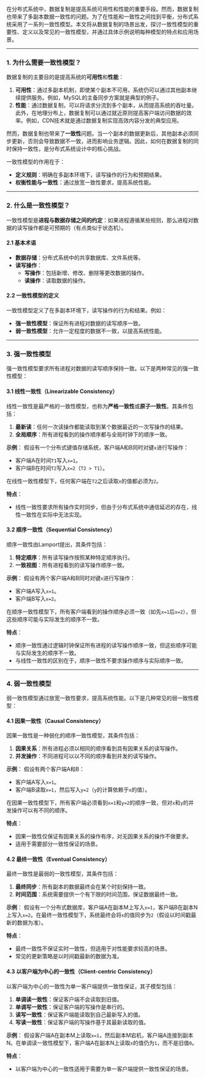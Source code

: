 
在分布式系统中，数据复制是提高系统可用性和性能的重要手段。然而，数据复制也带来了多副本数据一致性的问题。为了在性能和一致性之间找到平衡，分布式系统采用了一系列一致性模型。本文将从数据复制的场景出发，探讨一致性模型的重要性、定义以及常见的一致性模型，并通过具体示例说明每种模型的特点和应用场景。

---

### 1. 为什么需要一致性模型？

数据复制的主要目的是提高系统的**可用性**和**性能**：
1. **可用性**：通过多副本机制，即使某个副本不可用，系统仍可以通过其他副本继续提供服务。例如，MySQL的主备同步方案就是典型的例子。
2. **性能**：通过数据复制，可以将请求分流到多个副本，从而提高系统的吞吐量。此外，在地理分布上，数据复制可以通过就近原则提高客户端访问数据的效率。例如，CDN技术就是通过数据复制实现高效内容分发的典型应用。

然而，数据复制也带来了**一致性**问题。当一个副本的数据更新后，其他副本必须同步更新，否则会导致数据不一致，进而影响业务逻辑。因此，如何在数据复制的同时保持一致性，是分布式系统设计中的核心挑战。

一致性模型的作用在于：
- **定义规则**：明确在多副本环境下，读写操作的行为和预期结果。
- **权衡性能与一致性**：通过放宽一致性要求，提高系统性能。

---

### 2. 什么是一致性模型？

一致性模型是**进程与数据存储之间的约定**：如果进程遵循某些规则，那么进程对数据的读写操作都是可预期的（有点类似于状态机）。

#### 2.1 基本术语
- **数据存储**：分布式系统中的共享数据库、文件系统等。
- **读写操作**：
  - **写操作**：包括新增、修改、删除等更改数据的操作。
  - **读操作**：读取数据的操作。

#### 2.2 一致性模型的定义
一致性模型定义了在多副本环境下，读写操作的行为和结果。例如：
- **强一致性模型**：保证所有进程对数据的读写顺序一致。
- **弱一致性模型**：允许一定程度的数据不一致，以提高系统性能。

---

### 3. 强一致性模型

强一致性模型要求所有进程对数据的读写顺序保持一致。以下是两种常见的强一致性模型：

#### 3.1 线性一致性（Linearizable Consistency）
线性一致性是最严格的一致性模型，也称为**严格一致性**或**原子一致性**。其条件包括：
1. **最新读**：任何一次读操作都能读取到某个数据最近的一次写操作的结果。
2. **全局顺序**：所有进程看到的操作顺序都与全局时钟下的顺序一致。

**示例**：
假设有一个分布式键值存储系统，客户端A和B同时对键`x`进行写操作：
- 客户端A在时间`T1`写入`x=1`。
- 客户端B在时间`T2`写入`x=2`（`T2 > T1`）。

在线性一致性模型下，任何客户端在`T2`之后读取`x`的值都必须为`2`。

**特点**：
- 线性一致性要求所有操作实时同步，但由于分布式系统中通信延迟的存在，线性一致性在实际中无法实现。

#### 3.2 顺序一致性（Sequential Consistency）
顺序一致性由Lamport提出，其条件包括：
1. **特定顺序**：所有读写操作按照某种特定顺序执行。
2. **一致视图**：所有进程看到的读写操作顺序一致。

**示例**：
假设有两个客户端A和B同时对键`x`进行写操作：
- 客户端A写入`x=1`。
- 客户端B写入`x=2`。

在顺序一致性模型下，所有客户端看到的操作顺序必须一致（如先`x=1`后`x=2`），但这些顺序可能与实际发生的顺序不一致。

**特点**：
- 顺序一致性通过逻辑时钟保证所有进程的读写操作顺序一致，但这些顺序可能与实际发生的顺序不一致。
- 与线性一致性的区别在于，顺序一致性不要求操作顺序与实际顺序一致。

---

### 4. 弱一致性模型

弱一致性模型通过放宽一致性要求，提高系统性能。以下是几种常见的弱一致性模型：

#### 4.1 因果一致性（Causal Consistency）
因果一致性是一种弱化的顺序一致性模型，其条件包括：
1. **因果关系**：所有进程必须以相同的顺序看到具有因果关系的读写操作。
2. **并发操作**：不同进程可以以不同的顺序看到并发的读写操作。

**示例**：
假设有两个客户端A和B：
- 客户端A写入`x=1`。
- 客户端B读取`x=1`，然后写入`y=2`（`y`的计算依赖于`x`的值）。

在因果一致性模型下，所有客户端必须看到`x=1`和`y=2`的顺序一致，但对`x`和`y`的并发操作可以有不同的顺序。

**特点**：
- 因果一致性仅保证有因果关系的操作有序，对无因果关系的操作不做要求。
- 适用于需要部分一致性保证的场景。

#### 4.2 最终一致性（Eventual Consistency）
最终一致性是最弱的一致性模型，其条件包括：
1. **最终同步**：所有副本的数据最终会在某个时刻保持一致。
2. **时间范围**：系统需要提供一个有下限的时间范围，保证数据最终一致。

**示例**：
假设有一个分布式数据库，客户端A在副本M上写入`x=1`，客户端B在副本N上写入`x=2`。在最终一致性模型下，系统最终会将`x`的值同步为`2`（假设以时间戳最新的数据为准）。

**特点**：
- 最终一致性不保证实时一致性，但适用于对性能要求较高的场景。
- 常见的更新策略是以时间戳最新的数据为准。

#### 4.3 以客户端为中心的一致性（Client-centric Consistency）
以客户端为中心的一致性为单一客户端提供一致性保证，其子模型包括：
1. **单调读一致性**：保证客户端不会读取到旧值。
2. **单调写一致性**：保证客户端的写操作是串行的。
3. **读写一致性**：保证客户端能读取到自己最新写入的值。
4. **写读一致性**：保证客户端的写操作基于其最新读取的值。

**示例**：
假设客户端A在副本M上读取`x=1`，然后副本M宕机，客户端A连接到副本N。在单调读一致性模型下，客户端A在副本N上读取`x`的值仍为`1`，而不是旧值`0`。

**特点**：
- 以客户端为中心的一致性适用于需要为单一客户端提供一致性保证的场景。